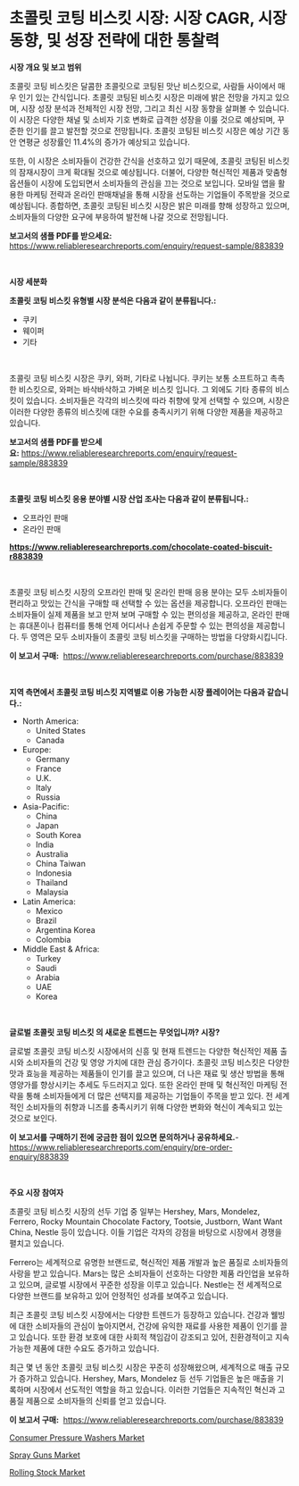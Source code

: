 <p><h1>초콜릿 코팅 비스킷 시장: 시장 CAGR, 시장 동향, 및 성장 전략에 대한 통찰력</h1></p><p><strong>시장 개요 및 보고 범위</strong></p>
<p><p>초콜릿 코팅 비스킷은 달콤한 초콜릿으로 코팅된 맛난 비스킷으로, 사람들 사이에서 매우 인기 있는 간식입니다. 초콜릿 코팅된 비스킷 시장은 미래에 밝은 전망을 가지고 있으며, 시장 성장 분석과 전체적인 시장 전망, 그리고 최신 시장 동향을 살펴볼 수 있습니다. 이 시장은 다양한 채널 및 소비자 기호 변화로 급격한 성장을 이룰 것으로 예상되며, 꾸준한 인기를 끌고 발전할 것으로 전망됩니다. 초콜릿 코팅된 비스킷 시장은 예상 기간 동안 연평균 성장률인 11.4%의 증가가 예상되고 있습니다.</p><p>또한, 이 시장은 소비자들이 건강한 간식을 선호하고 있기 때문에, 초콜릿 코팅된 비스킷의 잠재시장이 크게 확대될 것으로 예상됩니다. 더불어, 다양한 혁신적인 제품과 맞춤형 옵션들이 시장에 도입되면서 소비자들의 관심을 끄는 것으로 보입니다. 모바일 앱을 활용한 마케팅 전략과 온라인 판매채널을 통해 시장을 선도하는 기업들이 주목받을 것으로 예상됩니다. 종합하면, 초콜릿 코팅된 비스킷 시장은 밝은 미래를 향해 성장하고 있으며, 소비자들의 다양한 요구에 부응하여 발전해 나갈 것으로 전망됩니다.</p></p>
<p><strong>보고서의 샘플 PDF를 받으세요:</strong> <a href="https://www.reliableresearchreports.com/enquiry/request-sample/883839">https://www.reliableresearchreports.com/enquiry/request-sample/883839</a></p>
<p>&nbsp;</p>
<p><strong>시장 세분화</strong></p>
<p><strong>초콜릿 코팅 비스킷 유형별 시장 분석은 다음과 같이 분류됩니다.:</strong></p>
<p><ul><li>쿠키</li><li>웨이퍼</li><li>기타</li></ul></p>
<p>&nbsp;</p>
<p><p>초콜릿 코팅 비스킷 시장은 쿠키, 와퍼, 기타로 나뉩니다. 쿠키는 보통 소프트하고 촉촉한 비스킷으로, 와퍼는 바삭바삭하고 가벼운 비스킷 입니다. 그 외에도 기타 종류의 비스킷이 있습니다. 소비자들은 각각의 비스킷에 따라 취향에 맞게 선택할 수 있으며, 시장은 이러한 다양한 종류의 비스킷에 대한 수요를 충족시키기 위해 다양한 제품을 제공하고 있습니다.</p></p>
<p><strong>보고서의 샘플 PDF를 받으세요:</strong>&nbsp;<a href="https://www.reliableresearchreports.com/enquiry/request-sample/883839">https://www.reliableresearchreports.com/enquiry/request-sample/883839</a></p>
<p>&nbsp;</p>
<p><strong> 초콜릿 코팅 비스킷 응용 분야별 시장 산업 조사는 다음과 같이 분류됩니다.:</strong></p>
<p><ul><li>오프라인 판매</li><li>온라인 판매</li></ul></p>
<p><strong><a href="https://www.reliableresearchreports.com/chocolate-coated-biscuit-r883839">https://www.reliableresearchreports.com/chocolate-coated-biscuit-r883839</a></strong></p>
<p>&nbsp;</p>
<p><p>초콜릿 코팅 비스킷 시장의 오프라인 판매 및 온라인 판매 응용 분야는 모두 소비자들이 편리하고 맛있는 간식을 구매할 때 선택할 수 있는 옵션을 제공합니다. 오프라인 판매는 소비자들이 실제 제품을 보고 만져 보며 구매할 수 있는 편의성을 제공하고, 온라인 판매는 휴대폰이나 컴퓨터를 통해 언제 어디서나 손쉽게 주문할 수 있는 편의성을 제공합니다. 두 영역은 모두 소비자들이 초콜릿 코팅 비스킷을 구매하는 방법을 다양화시킵니다.</p></p>
<p><strong>이 보고서 구매:</strong>&nbsp; <a href="https://www.reliableresearchreports.com/purchase/883839">https://www.reliableresearchreports.com/purchase/883839</a></p>
<p>&nbsp;</p>
<p><strong>지역 측면에서 초콜릿 코팅 비스킷 지역별로 이용 가능한 시장 플레이어는 다음과 같습니다.:</strong></p>
<p><ul>
    <li>
        North America:
        <ul>
            <li>United States</li>
            <li>Canada</li>
        </ul>
    </li>
    <li>
        Europe:
        <ul>
            <li>Germany</li>
            <li>France</li>
            <li>U.K.</li>
            <li>Italy</li>
            <li>Russia</li>
        </ul>
    </li>
    <li>
        Asia-Pacific:
        <ul>
            <li>China</li>
            <li>Japan</li>
            <li>South Korea</li>
            <li>India</li>
            <li>Australia</li>
            <li>China Taiwan</li>
            <li>Indonesia</li>
            <li>Thailand</li>
            <li>Malaysia</li>
        </ul>
    </li>
    <li>
        Latin America:
        <ul>
            <li>Mexico</li>
            <li>Brazil</li>
            <li>Argentina Korea</li>
            <li>Colombia</li>
        </ul>
    </li>
    <li>
        Middle East & Africa:
        <ul>
            <li>Turkey</li>
            <li>Saudi</li>
            <li>Arabia</li>
            <li>UAE</li>
            <li>Korea</li>
        </ul>
    </li>
    </ul></p>
<p>&nbsp;</p>
<p><strong>글로벌 초콜릿 코팅 비스킷 의 새로운 트렌드는 무엇입니까? 시장?</strong></p>
<p><p>글로벌 초콜릿 코팅 비스킷 시장에서의 신흥 및 현재 트렌드는 다양한 혁신적인 제품 출시와 소비자들의 건강 및 영양 가치에 대한 관심 증가이다. 초콜릿 코팅 비스킷은 다양한 맛과 효능을 제공하는 제품들이 인기를 끌고 있으며, 더 나은 재료 및 생산 방법을 통해 영양가를 향상시키는 추세도 두드러지고 있다. 또한 온라인 판매 및 혁신적인 마케팅 전략을 통해 소비자들에게 더 많은 선택지를 제공하는 기업들이 주목을 받고 있다. 전 세계적인 소비자들의 취향과 니즈를 충족시키기 위해 다양한 변화와 혁신이 계속되고 있는 것으로 보인다.</p></p>
<p><strong>이 보고서를 구매하기 전에 궁금한 점이 있으면 문의하거나 공유하세요.</strong>- <a href="https://www.reliableresearchreports.com/enquiry/pre-order-enquiry/883839">https://www.reliableresearchreports.com/enquiry/pre-order-enquiry/883839</a></p>
<p>&nbsp;</p>
<p><strong>주요 시장 참여자</strong></p>
<p><p>초콜릿 코팅 비스킷 시장의 선두 기업 중 일부는 Hershey, Mars, Mondelez, Ferrero, Rocky Mountain Chocolate Factory, Tootsie, Justborn, Want Want China, Nestle 등이 있습니다. 이들 기업은 각자의 강점을 바탕으로 시장에서 경쟁을 펼치고 있습니다.</p><p>Ferrero는 세계적으로 유명한 브랜드로, 혁신적인 제품 개발과 높은 품질로 소비자들의 사랑을 받고 있습니다. Mars는 많은 소비자들이 선호하는 다양한 제품 라인업을 보유하고 있으며, 글로벌 시장에서 꾸준한 성장을 이루고 있습니다. Nestle는 전 세계적으로 다양한 브랜드를 보유하고 있어 안정적인 성과를 보여주고 있습니다.</p><p>최근 초콜릿 코팅 비스킷 시장에서는 다양한 트렌드가 등장하고 있습니다. 건강과 웰빙에 대한 소비자들의 관심이 높아지면서, 건강에 유익한 재료를 사용한 제품이 인기를 끌고 있습니다. 또한 환경 보호에 대한 사회적 책임감이 강조되고 있어, 친환경적이고 지속 가능한 제품에 대한 수요도 증가하고 있습니다.</p><p>최근 몇 년 동안 초콜릿 코팅 비스킷 시장은 꾸준히 성장해왔으며, 세계적으로 매출 규모가 증가하고 있습니다. Hershey, Mars, Mondelez 등 선두 기업들은 높은 매출을 기록하며 시장에서 선도적인 역할을 하고 있습니다. 이러한 기업들은 지속적인 혁신과 고품질 제품으로 소비자들의 신뢰를 얻고 있습니다.</p></p>
<p><strong>이 보고서 구매:</strong>&nbsp;&nbsp;<a href="https://www.reliableresearchreports.com/purchase/883839">https://www.reliableresearchreports.com/purchase/883839</a></p>
<p><p><a href="https://cautious-neon-760.notion.site/Consumer-Pressure-Washers-Market-Focuses-on-Market-Share-Size-and-Projected-Forecast-Till-2031-61fffbb2d98044208833f81d5e84a7bb">Consumer Pressure Washers Market</a></p><p><a href="https://frill-swim-3cd.notion.site/Spray-Guns-Market-Insights-into-Market-CAGR-Market-Trends-and-Growth-Strategies-2033e177915c43788919d0b5fc25f64d">Spray Guns Market</a></p><p><a href="https://spotless-saver-8fd.notion.site/Decoding-Rolling-Stock-Market-Metrics-Market-Share-Trends-and-Growth-Patterns-18ec1cbf68f64a598c674380835d27d6">Rolling Stock Market</a></p></p>